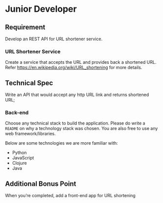 Junior Developer
================

Requirement
------------

Develop an REST API for URL shortener service.

### URL Shortener Service
Create a service that accepts the URL and provides back a shortened URL. Refer https://en.wikipedia.org/wiki/URL_shortening for more details.

Technical Spec
--------------
Write an API that would accept any http URL link and returns shortened URL;

### Back-end
Choose any technical stack to build the application. Please do write a `README` on why a technology stack was chosen. You are also free to use any web framework/libraries.

Below are some technologies we are more familiar with:

* Python
* JavaScript
* Clojure
* Java

Additional Bonus Point
----------------------
When you’re completed, add a front-end app for URL shortening
